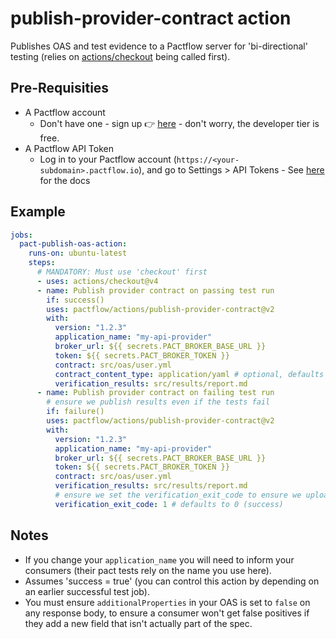 # publish-provider-contract action

Publishes OAS and test evidence to a Pactflow server for 'bi-directional' testing (relies on [actions/checkout](https://github.com/marketplace/actions/checkout) being called first).

## Pre-Requisities

- A Pactflow account
  - Don't have one - sign up 👉 [here](https://pactflow.io/try-for-free) - don't worry, the developer tier is free.
- A Pactflow API Token
  - Log in to your Pactflow account (`https://<your-subdomain>.pactflow.io`), and go to Settings > API Tokens - See [here](/#configuring-your-api-token) for the docs

## Example

```yaml
jobs:
  pact-publish-oas-action:
    runs-on: ubuntu-latest
    steps:
      # MANDATORY: Must use 'checkout' first
      - uses: actions/checkout@v4
      - name: Publish provider contract on passing test run
        if: success()
        uses: pactflow/actions/publish-provider-contract@v2
        with:
          version: "1.2.3"
          application_name: "my-api-provider"
          broker_url: ${{ secrets.PACT_BROKER_BASE_URL }}
          token: ${{ secrets.PACT_BROKER_TOKEN }}
          contract: src/oas/user.yml
          contract_content_type: application/yaml # optional, defaults to application/yml
          verification_results: src/results/report.md
      - name: Publish provider contract on failing test run
        # ensure we publish results even if the tests fail
        if: failure()
        uses: pactflow/actions/publish-provider-contract@v2
        with:
          version: "1.2.3"
          application_name: "my-api-provider"
          broker_url: ${{ secrets.PACT_BROKER_BASE_URL }}
          token: ${{ secrets.PACT_BROKER_TOKEN }}
          contract: src/oas/user.yml
          verification_results: src/results/report.md
          # ensure we set the verification_exit_code to ensure we upload a failing self-verification result
          verification_exit_code: 1 # defaults to 0 (success)
```

## Notes

- If you change your `application_name` you will need to inform your consumers (their pact tests rely on the name you use here).
- Assumes 'success = true' (you can control this action by depending on an earlier successful test job).
- You must ensure `additionalProperties` in your OAS is set to `false` on any response body, to ensure a consumer won't get false positives if they add a new field that isn't actually part of the spec.
